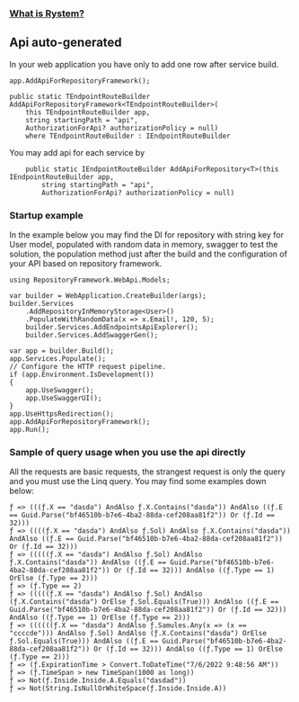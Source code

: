 ﻿### [What is Rystem?](https://github.com/KeyserDSoze/RystemV3)

## Api auto-generated
In your web application you have only to add one row after service build.

    app.AddApiForRepositoryFramework();

    public static TEndpointRouteBuilder AddApiForRepositoryFramework<TEndpointRouteBuilder>(
        this TEndpointRouteBuilder app,
        string startingPath = "api",
        AuthorizationForApi? authorizationPolicy = null)
        where TEndpointRouteBuilder : IEndpointRouteBuilder
    
You may add api for each service by

        public static IEndpointRouteBuilder AddApiForRepository<T>(this IEndpointRouteBuilder app,
            string startingPath = "api",
            AuthorizationForApi? authorizationPolicy = null)

### Startup example
In the example below you may find the DI for repository with string key for User model, populated with random data in memory, swagger to test the solution, the population method just after the build and the configuration of your API based on repository framework.

    using RepositoryFramework.WebApi.Models;

    var builder = WebApplication.CreateBuilder(args);
    builder.Services
        .AddRepositoryInMemoryStorage<User>()
        .PopulateWithRandomData(x => x.Email!, 120, 5);
        builder.Services.AddEndpointsApiExplorer();
        builder.Services.AddSwaggerGen();
    
    var app = builder.Build();
    app.Services.Populate();
    // Configure the HTTP request pipeline.
    if (app.Environment.IsDevelopment())
    {
        app.UseSwagger();
        app.UseSwaggerUI();
    }
    app.UseHttpsRedirection();
    app.AddApiForRepositoryFramework();
    app.Run();


### Sample of query usage when you use the api directly
All the requests are basic requests, the strangest request is only the query and you must use the Linq query.
You may find some examples down below:

    ƒ => (((ƒ.X == "dasda") AndAlso ƒ.X.Contains("dasda")) AndAlso ((ƒ.E == Guid.Parse("bf46510b-b7e6-4ba2-88da-cef208aa81f2")) Or (ƒ.Id == 32)))
    ƒ => ((((ƒ.X == "dasda") AndAlso ƒ.Sol) AndAlso ƒ.X.Contains("dasda")) AndAlso ((ƒ.E == Guid.Parse("bf46510b-b7e6-4ba2-88da-cef208aa81f2")) Or (ƒ.Id == 32)))
    ƒ => (((((ƒ.X == "dasda") AndAlso ƒ.Sol) AndAlso ƒ.X.Contains("dasda")) AndAlso ((ƒ.E == Guid.Parse("bf46510b-b7e6-4ba2-88da-cef208aa81f2")) Or (ƒ.Id == 32))) AndAlso ((ƒ.Type == 1) OrElse (ƒ.Type == 2)))
    ƒ => (ƒ.Type == 2)
    ƒ => (((((ƒ.X == "dasda") AndAlso ƒ.Sol) AndAlso (ƒ.X.Contains("dasda") OrElse ƒ.Sol.Equals(True))) AndAlso ((ƒ.E == Guid.Parse("bf46510b-b7e6-4ba2-88da-cef208aa81f2")) Or (ƒ.Id == 32))) AndAlso ((ƒ.Type == 1) OrElse (ƒ.Type == 2)))
    ƒ => ((((((ƒ.X == "dasda") AndAlso ƒ.Samules.Any(x => (x == "ccccde"))) AndAlso ƒ.Sol) AndAlso (ƒ.X.Contains("dasda") OrElse ƒ.Sol.Equals(True))) AndAlso ((ƒ.E == Guid.Parse("bf46510b-b7e6-4ba2-88da-cef208aa81f2")) Or (ƒ.Id == 32))) AndAlso ((ƒ.Type == 1) OrElse (ƒ.Type == 2)))
    ƒ => (ƒ.ExpirationTime > Convert.ToDateTime("7/6/2022 9:48:56 AM"))
    ƒ => (ƒ.TimeSpan > new TimeSpan(1000 as long))
    ƒ => Not(ƒ.Inside.Inside.A.Equals("dasdad"))
    ƒ => Not(String.IsNullOrWhiteSpace(ƒ.Inside.Inside.A))